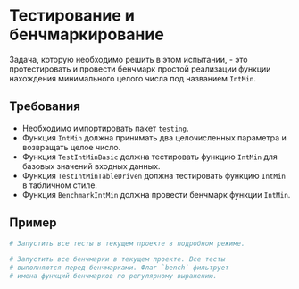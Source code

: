 # Тестирование и бенчмаркирование

Задача, которую необходимо решить в этом испытании, - это протестировать и провести бенчмарк простой реализации функции нахождения минимального целого числа под названием `IntMin`.

## Требования

- Необходимо импортировать пакет `testing`.
- Функция `IntMin` должна принимать два целочисленных параметра и возвращать целое число.
- Функция `TestIntMinBasic` должна тестировать функцию `IntMin` для базовых значений входных данных.
- Функция `TestIntMinTableDriven` должна тестировать функцию `IntMin` в табличном стиле.
- Функция `BenchmarkIntMin` должна провести бенчмарк функции `IntMin`.

## Пример

```sh
# Запустить все тесты в текущем проекте в подробном режиме.

# Запустить все бенчмарки в текущем проекте. Все тесты
# выполняются перед бенчмарками. Флаг `bench` фильтрует
# имена функций бенчмарков по регулярному выражению.
```
